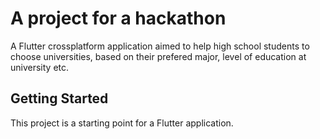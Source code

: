 # A project for a hackathon

A Flutter crossplatform application aimed to help high school students to choose universities, based on their prefered major, level of education at university etc.

## Getting Started

This project is a starting point for a Flutter application.

